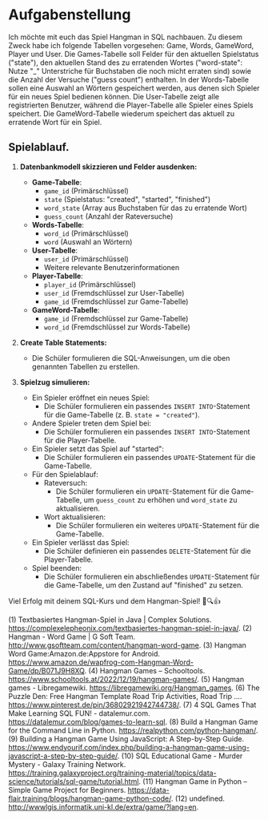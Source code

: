 # Aufgabenstellung

Ich möchte mit euch das Spiel Hangman in SQL nachbauen. Zu diesem Zweck habe ich folgende Tabellen vorgesehen: Game, Words, GameWord, Player und User. Die Games-Tabelle soll Felder für den aktuellen Spielstatus ("state"), den aktuellen Stand des zu erratenden Wortes ("word-state": Nutze "_" Unterstriche für Buchstaben die noch micht erraten sind) sowie die Anzahl der Versuche ("guess count") enthalten. In der Words-Tabelle sollen eine Auswahl an Wörtern gespeichert werden, aus denen sich Spieler für ein neues Spiel bedienen können. Die User-Tabelle zeigt alle registrierten Benutzer, während die Player-Tabelle alle Spieler eines Spiels speichert. Die GameWord-Tabelle wiederum speichert das aktuell zu erratende Wort für ein Spiel.

## Spielablauf.

1. **Datenbankmodell skizzieren und Felder ausdenken:**
   - **Game-Tabelle**:
     - `game_id` (Primärschlüssel)
     - `state` (Spielstatus: "created", "started", "finished")
     - `word_state` (Array aus Buchstaben für das zu erratende Wort)
     - `guess_count` (Anzahl der Rateversuche)
   - **Words-Tabelle**:
     - `word_id` (Primärschlüssel)
     - `word` (Auswahl an Wörtern)
   - **User-Tabelle**:
     - `user_id` (Primärschlüssel)
     - Weitere relevante Benutzerinformationen
   - **Player-Tabelle**:
     - `player_id` (Primärschlüssel)
     - `user_id` (Fremdschlüssel zur User-Tabelle)
     - `game_id` (Fremdschlüssel zur Game-Tabelle)
   - **GameWord-Tabelle**:
     - `game_id` (Fremdschlüssel zur Game-Tabelle)
     - `word_id` (Fremdschlüssel zur Words-Tabelle)

2. **Create Table Statements:**
   - Die Schüler formulieren die SQL-Anweisungen, um die oben genannten Tabellen zu erstellen.

3. **Spielzug simulieren:**
   - Ein Spieler eröffnet ein neues Spiel:
     - Die Schüler formulieren ein passendes `INSERT INTO`-Statement für die Game-Tabelle (z. B. `state = "created"`).
   - Andere Spieler treten dem Spiel bei:
     - Die Schüler formulieren ein passendes `INSERT INTO`-Statement für die Player-Tabelle.
   - Ein Spieler setzt das Spiel auf "started":
     - Die Schüler formulieren ein passendes `UPDATE`-Statement für die Game-Tabelle.
   - Für den Spielablauf:
     - Rateversuch:
       - Die Schüler formulieren ein `UPDATE`-Statement für die Game-Tabelle, um `guess_count` zu erhöhen und `word_state` zu aktualisieren.
     - Wort aktualisieren:
       - Die Schüler formulieren ein weiteres `UPDATE`-Statement für die Game-Tabelle.
   - Ein Spieler verlässt das Spiel:
     - Die Schüler definieren ein passendes `DELETE`-Statement für die Player-Tabelle.
   - Spiel beenden:
     - Die Schüler formulieren ein abschließendes `UPDATE`-Statement für die Game-Tabelle, um den Zustand auf "finished" zu setzen.

Viel Erfolg mit deinem SQL-Kurs und dem Hangman-Spiel! 🎲🔍👍




(1) Textbasiertes Hangman-Spiel in Java | Complex Solutions. https://complexelepheonix.com/textbasiertes-hangman-spiel-in-java/.
(2) Hangman - Word Game | G Soft Team. http://www.gsoftteam.com/content/hangman-word-game.
(3) Hangman Word Game:Amazon.de:Appstore for Android. https://www.amazon.de/wapfrog-com-Hangman-Word-Game/dp/B071J9H8XQ.
(4) Hangman Games – Schooltools. https://www.schooltools.at/2022/12/19/hangman-games/.
(5) Hangman games - Libregamewiki. https://libregamewiki.org/Hangman_games.
(6) The Puzzle Den: Free Hangman Template Road Trip Activities, Road Trip .... https://www.pinterest.de/pin/36802921942744738/.
(7) 4 SQL Games That Make Learning SQL FUN! - datalemur.com. https://datalemur.com/blog/games-to-learn-sql.
(8) Build a Hangman Game for the Command Line in Python. https://realpython.com/python-hangman/.
(9) Building a Hangman Game Using JavaScript: A Step-by-Step Guide. https://www.endyourif.com/index.php/building-a-hangman-game-using-javascript-a-step-by-step-guide/.
(10) SQL Educational Game - Murder Mystery - Galaxy Training Network. https://training.galaxyproject.org/training-material/topics/data-science/tutorials/sql-game/tutorial.html.
(11) Hangman Game in Python – Simple Game Project for Beginners. https://data-flair.training/blogs/hangman-game-python-code/.
(12) undefined. http://wwwlgis.informatik.uni-kl.de/extra/game/?lang=en.